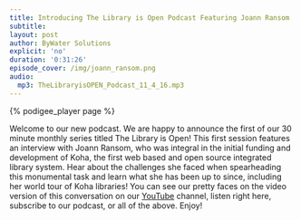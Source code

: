 ```yaml
---
title: Introducing The Library is Open Podcast Featuring Joann Ransom
subtitle:
layout: post
author: ByWater Solutions
explicit: 'no'
duration: '0:31:26'
episode_cover: /img/joann_ransom.png
audio:
  mp3: TheLibraryisOPEN_Podcast_11_4_16.mp3
---
```


{% podigee_player page %}

Welcome to our new podcast. We are happy to announce the first of our 30 minute monthly series titled The Library is Open! This first session features an interview with Joann Ransom, who was integral in the initial funding and development of Koha, the first web based and open source integrated library system. Hear about the challenges she faced when spearheading this monumental task and learn what she has been up to since, including her world tour of Koha libraries! You can see our pretty faces on the video version of this conversation on our [YouTube](https://www.youtube.com/user/bywatersolutions) channel, listen right here, subscribe to our podcast, or all of the above. Enjoy!
